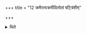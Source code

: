 +++
title = "12 क्रमैरत्यक्रमीदित्येतां षट्त्रिंशीम्"

+++

<details><summary>थिते</summary>

क्रमैरत्यक्रमीदित्येतां षट्त्रिंशीम् १२
</details>
